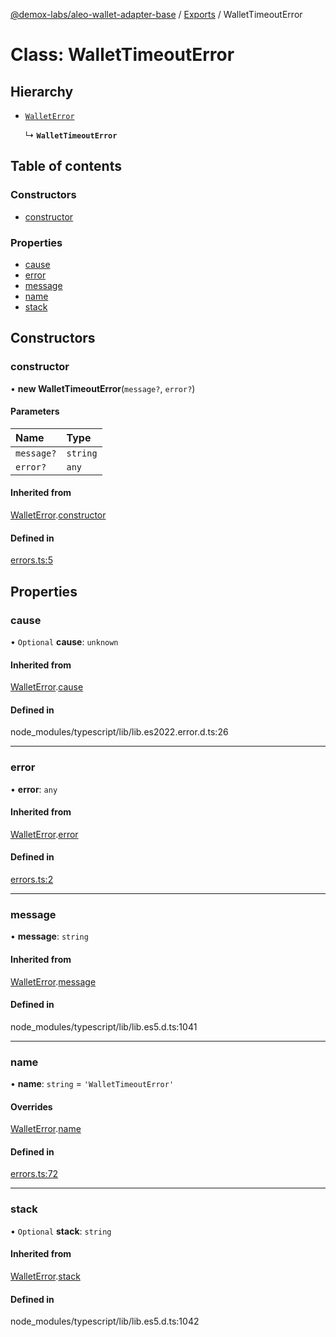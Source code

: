 [@demox-labs/aleo-wallet-adapter-base](../README.md) / [Exports](../modules.md) / WalletTimeoutError

# Class: WalletTimeoutError

## Hierarchy

- [`WalletError`](WalletError.md)

  ↳ **`WalletTimeoutError`**

## Table of contents

### Constructors

- [constructor](WalletTimeoutError.md#constructor)

### Properties

- [cause](WalletTimeoutError.md#cause)
- [error](WalletTimeoutError.md#error)
- [message](WalletTimeoutError.md#message)
- [name](WalletTimeoutError.md#name)
- [stack](WalletTimeoutError.md#stack)

## Constructors

### constructor

• **new WalletTimeoutError**(`message?`, `error?`)

#### Parameters

| Name | Type |
| :------ | :------ |
| `message?` | `string` |
| `error?` | `any` |

#### Inherited from

[WalletError](WalletError.md).[constructor](WalletError.md#constructor)

#### Defined in

[errors.ts:5](https://github.com/demox-labs/leo-wallet-adapter/blob/21dd6ca/packages/core/base/errors.ts#L5)

## Properties

### cause

• `Optional` **cause**: `unknown`

#### Inherited from

[WalletError](WalletError.md).[cause](WalletError.md#cause)

#### Defined in

node_modules/typescript/lib/lib.es2022.error.d.ts:26

___

### error

• **error**: `any`

#### Inherited from

[WalletError](WalletError.md).[error](WalletError.md#error)

#### Defined in

[errors.ts:2](https://github.com/demox-labs/leo-wallet-adapter/blob/21dd6ca/packages/core/base/errors.ts#L2)

___

### message

• **message**: `string`

#### Inherited from

[WalletError](WalletError.md).[message](WalletError.md#message)

#### Defined in

node_modules/typescript/lib/lib.es5.d.ts:1041

___

### name

• **name**: `string` = `'WalletTimeoutError'`

#### Overrides

[WalletError](WalletError.md).[name](WalletError.md#name)

#### Defined in

[errors.ts:72](https://github.com/demox-labs/leo-wallet-adapter/blob/21dd6ca/packages/core/base/errors.ts#L72)

___

### stack

• `Optional` **stack**: `string`

#### Inherited from

[WalletError](WalletError.md).[stack](WalletError.md#stack)

#### Defined in

node_modules/typescript/lib/lib.es5.d.ts:1042
